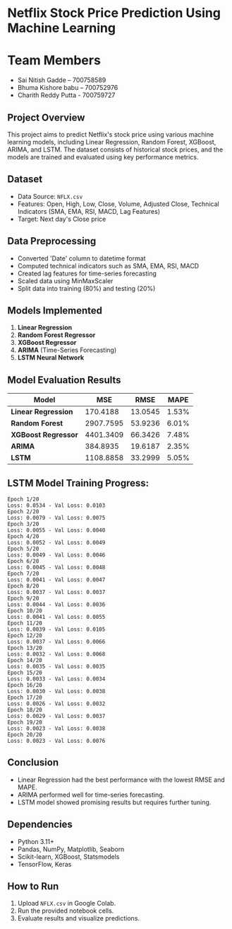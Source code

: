 # Netflix Stock Price Prediction Using Machine Learning
# Team Members
- Sai Nitish Gadde – 700758589
- Bhuma Kishore babu – 700752976
- Charith Reddy Putta - 700759727

## Project Overview
This project aims to predict Netflix's stock price using various machine learning models, including Linear Regression, Random Forest, XGBoost, ARIMA, and LSTM. The dataset consists of historical stock prices, and the models are trained and evaluated using key performance metrics.

## Dataset
- Data Source: `NFLX.csv`
- Features: Open, High, Low, Close, Volume, Adjusted Close, Technical Indicators (SMA, EMA, RSI, MACD, Lag Features)
- Target: Next day's Close price

## Data Preprocessing
- Converted 'Date' column to datetime format
- Computed technical indicators such as SMA, EMA, RSI, MACD
- Created lag features for time-series forecasting
- Scaled data using MinMaxScaler
- Split data into training (80%) and testing (20%)

## Models Implemented
1. **Linear Regression**
2. **Random Forest Regressor**
3. **XGBoost Regressor**
4. **ARIMA** (Time-Series Forecasting)
5. **LSTM Neural Network**

## Model Evaluation Results

| Model                    | MSE       | RMSE    | MAPE  |
|--------------------------|-----------|---------|-------|
| **Linear Regression**    | 170.4188  | 13.0545 | 1.53% |
| **Random Forest**        | 2907.7595 | 53.9236 | 6.01% |
| **XGBoost Regressor**    | 4401.3409 | 66.3426 | 7.48% |
| **ARIMA**                | 384.8935  | 19.6187 | 2.35% |
| **LSTM**                 | 1108.8858 | 33.2999 | 5.05% |

## LSTM Model Training Progress:
```
Epoch 1/20
Loss: 0.0534 - Val Loss: 0.0103
Epoch 2/20
Loss: 0.0079 - Val Loss: 0.0075
Epoch 3/20
Loss: 0.0055 - Val Loss: 0.0040
Epoch 4/20
Loss: 0.0052 - Val Loss: 0.0049
Epoch 5/20
Loss: 0.0049 - Val Loss: 0.0046
Epoch 6/20
Loss: 0.0045 - Val Loss: 0.0048
Epoch 7/20
Loss: 0.0041 - Val Loss: 0.0047
Epoch 8/20
Loss: 0.0037 - Val Loss: 0.0037
Epoch 9/20
Loss: 0.0044 - Val Loss: 0.0036
Epoch 10/20
Loss: 0.0041 - Val Loss: 0.0055
Epoch 11/20
Loss: 0.0039 - Val Loss: 0.0105
Epoch 12/20
Loss: 0.0037 - Val Loss: 0.0066
Epoch 13/20
Loss: 0.0032 - Val Loss: 0.0068
Epoch 14/20
Loss: 0.0035 - Val Loss: 0.0035
Epoch 15/20
Loss: 0.0033 - Val Loss: 0.0034
Epoch 16/20
Loss: 0.0030 - Val Loss: 0.0038
Epoch 17/20
Loss: 0.0026 - Val Loss: 0.0032
Epoch 18/20
Loss: 0.0029 - Val Loss: 0.0037
Epoch 19/20
Loss: 0.0023 - Val Loss: 0.0038
Epoch 20/20
Loss: 0.0023 - Val Loss: 0.0076
```

## Conclusion
- Linear Regression had the best performance with the lowest RMSE and MAPE.
- ARIMA performed well for time-series forecasting.
- LSTM model showed promising results but requires further tuning.

## Dependencies
- Python 3.11+
- Pandas, NumPy, Matplotlib, Seaborn
- Scikit-learn, XGBoost, Statsmodels
- TensorFlow, Keras

## How to Run
1. Upload `NFLX.csv` in Google Colab.
2. Run the provided notebook cells.
3. Evaluate results and visualize predictions.

